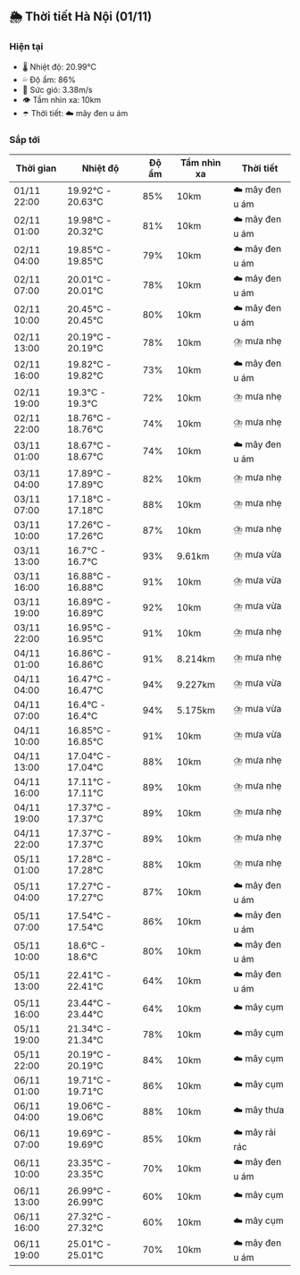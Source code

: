 ## 🌦️ Thời tiết Hà Nội (01/11)

### Hiện tại

- 🌡️ Nhiệt độ: 20.99℃
- 💦 Độ ẩm: 86%
- 💨 Sức gió: 3.38m/s
- 👁️ Tầm nhìn xa: 10km
- ☂️ Thời tiết: ☁️ mây đen u ám

### Sắp tới

| Thời gian | Nhiệt độ | Độ ẩm | Tầm nhìn xa | Thời tiết |
| --- | --- | --- | --- | --- |
| 01/11 22:00 | 19.92℃ - 20.63℃ | 85% | 10km | ☁️ mây đen u ám |
| 02/11 01:00 | 19.98℃ - 20.32℃ | 81% | 10km | ☁️ mây đen u ám |
| 02/11 04:00 | 19.85℃ - 19.85℃ | 79% | 10km | ☁️ mây đen u ám |
| 02/11 07:00 | 20.01℃ - 20.01℃ | 78% | 10km | ☁️ mây đen u ám |
| 02/11 10:00 | 20.45℃ - 20.45℃ | 80% | 10km | ☁️ mây đen u ám |
| 02/11 13:00 | 20.19℃ - 20.19℃ | 78% | 10km | ⛈️ mưa nhẹ |
| 02/11 16:00 | 19.82℃ - 19.82℃ | 73% | 10km | ☁️ mây đen u ám |
| 02/11 19:00 | 19.3℃ - 19.3℃ | 72% | 10km | ⛈️ mưa nhẹ |
| 02/11 22:00 | 18.76℃ - 18.76℃ | 74% | 10km | ⛈️ mưa nhẹ |
| 03/11 01:00 | 18.67℃ - 18.67℃ | 74% | 10km | ☁️ mây đen u ám |
| 03/11 04:00 | 17.89℃ - 17.89℃ | 82% | 10km | ⛈️ mưa nhẹ |
| 03/11 07:00 | 17.18℃ - 17.18℃ | 88% | 10km | ⛈️ mưa nhẹ |
| 03/11 10:00 | 17.26℃ - 17.26℃ | 87% | 10km | ⛈️ mưa nhẹ |
| 03/11 13:00 | 16.7℃ - 16.7℃ | 93% | 9.61km | ⛈️ mưa vừa |
| 03/11 16:00 | 16.88℃ - 16.88℃ | 91% | 10km | ⛈️ mưa vừa |
| 03/11 19:00 | 16.89℃ - 16.89℃ | 92% | 10km | ⛈️ mưa vừa |
| 03/11 22:00 | 16.95℃ - 16.95℃ | 91% | 10km | ⛈️ mưa nhẹ |
| 04/11 01:00 | 16.86℃ - 16.86℃ | 91% | 8.214km | ⛈️ mưa nhẹ |
| 04/11 04:00 | 16.47℃ - 16.47℃ | 94% | 9.227km | ⛈️ mưa vừa |
| 04/11 07:00 | 16.4℃ - 16.4℃ | 94% | 5.175km | ⛈️ mưa vừa |
| 04/11 10:00 | 16.85℃ - 16.85℃ | 91% | 10km | ⛈️ mưa vừa |
| 04/11 13:00 | 17.04℃ - 17.04℃ | 88% | 10km | ⛈️ mưa nhẹ |
| 04/11 16:00 | 17.11℃ - 17.11℃ | 89% | 10km | ⛈️ mưa nhẹ |
| 04/11 19:00 | 17.37℃ - 17.37℃ | 89% | 10km | ⛈️ mưa nhẹ |
| 04/11 22:00 | 17.37℃ - 17.37℃ | 89% | 10km | ⛈️ mưa nhẹ |
| 05/11 01:00 | 17.28℃ - 17.28℃ | 88% | 10km | ⛈️ mưa nhẹ |
| 05/11 04:00 | 17.27℃ - 17.27℃ | 87% | 10km | ☁️ mây đen u ám |
| 05/11 07:00 | 17.54℃ - 17.54℃ | 86% | 10km | ☁️ mây đen u ám |
| 05/11 10:00 | 18.6℃ - 18.6℃ | 80% | 10km | ☁️ mây đen u ám |
| 05/11 13:00 | 22.41℃ - 22.41℃ | 64% | 10km | ☁️ mây đen u ám |
| 05/11 16:00 | 23.44℃ - 23.44℃ | 64% | 10km | ☁️ mây cụm |
| 05/11 19:00 | 21.34℃ - 21.34℃ | 78% | 10km | ☁️ mây cụm |
| 05/11 22:00 | 20.19℃ - 20.19℃ | 84% | 10km | ☁️ mây cụm |
| 06/11 01:00 | 19.71℃ - 19.71℃ | 86% | 10km | ☁️ mây cụm |
| 06/11 04:00 | 19.06℃ - 19.06℃ | 88% | 10km | ☁️ mây thưa |
| 06/11 07:00 | 19.69℃ - 19.69℃ | 85% | 10km | ☁️ mây rải rác |
| 06/11 10:00 | 23.35℃ - 23.35℃ | 70% | 10km | ☁️ mây đen u ám |
| 06/11 13:00 | 26.99℃ - 26.99℃ | 60% | 10km | ☁️ mây cụm |
| 06/11 16:00 | 27.32℃ - 27.32℃ | 60% | 10km | ☁️ mây cụm |
| 06/11 19:00 | 25.01℃ - 25.01℃ | 70% | 10km | ☁️ mây đen u ám |
